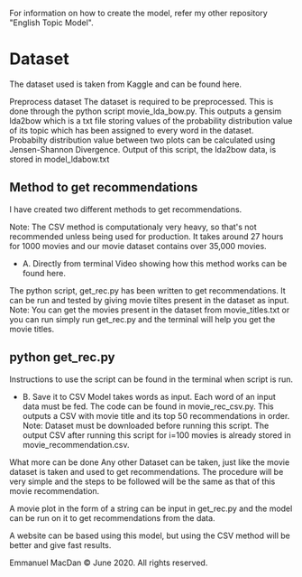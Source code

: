 For information on how to create the model, refer my other repository "English Topic Model".

# Dataset
The dataset used is taken from Kaggle and can be found here.

Preprocess dataset
The dataset is required to be preprocessed. This is done through the python script movie_lda_bow.py. This outputs a gensim lda2bow which is a txt file storing values of the probability distribution value of its topic which has been assigned to every word in the dataset.
Probabilty distribution value between two plots can be calculated using Jensen-Shannon Divergence.
Output of this script, the lda2bow data, is stored in model_ldabow.txt

## Method to get recommendations
I have created two different methods to get recommendations.

Note: The CSV method is computationaly very heavy, so that's not recommended unless being used for production. It takes around 27 hours for 1000 movies and our movie dataset contains over 35,000 movies.

* A. Directly from terminal
Video showing how this method works can be found here.

The python script, get_rec.py has been written to get recommendations. It can be run and tested by giving movie tiltes present in the dataset as input.
Note: You can get the movies present in the dataset from movie_titles.txt or you can run simply run get_rec.py and the terminal will help you get the movie titles.

## python get_rec.py
Instructions to use the script can be found in the terminal when script is run.

* B. Save it to CSV
Model takes words as input. Each word of an input data must be fed. The code can be found in movie_rec_csv.py. This outputs a CSV with movie title and its top 50 recommendations in order.
Note: Dataset must be downloaded before running this script. The output CSV after running this script for i=100 movies is already stored in movie_recommendation.csv.

What more can be done
Any other Dataset can be taken, just like the movie dataset is taken and used to get recommendations.
The procedure will be very simple and the steps to be followed will be the same as that of this movie recommendation.

A movie plot in the form of a string can be input in get_rec.py and the model can be run on it to get recommendations from the data.

A website can be based using this model, but using the CSV method will be better and give fast results.


Emmanuel MacDan © June 2020. All rights reserved.